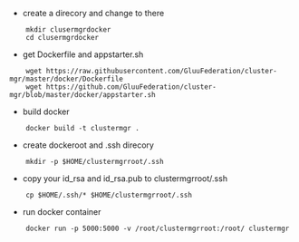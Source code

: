 - create a direcory and change to there
```
    mkdir clusermgrdocker
    cd clusermgrdocker
```


- get Dockerfile and appstarter.sh
```
    wget https://raw.githubusercontent.com/GluuFederation/cluster-mgr/master/docker/Dockerfile
    wget https://github.com/GluuFederation/cluster-mgr/blob/master/docker/appstarter.sh
```


- build docker
```
    docker build -t clustermgr .
```


- create dockeroot and .ssh direcory
```
    mkdir -p $HOME/clustermgrroot/.ssh
```


- copy your id_rsa and id_rsa.pub to clustermgrroot/.ssh
```
    cp $HOME/.ssh/* $HOME/clustermgrroot/.ssh
```


- run docker container
```
    docker run -p 5000:5000 -v /root/clustermgrroot:/root/ clustermgr
```
